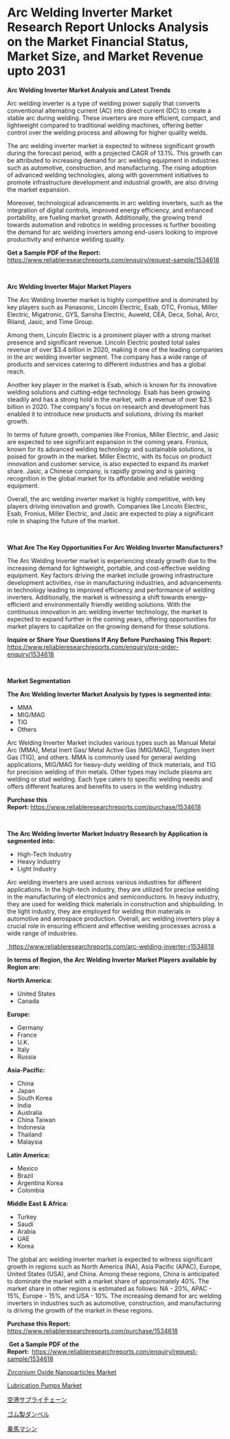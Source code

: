 <p><h1>Arc Welding Inverter Market Research Report Unlocks Analysis on the Market Financial Status, Market Size, and Market Revenue upto 2031</h1></p><p><strong>Arc Welding Inverter Market Analysis and Latest Trends</strong></p>
<p><p>Arc welding inverter is a type of welding power supply that converts conventional alternating current (AC) into direct current (DC) to create a stable arc during welding. These inverters are more efficient, compact, and lightweight compared to traditional welding machines, offering better control over the welding process and allowing for higher quality welds.</p><p>The arc welding inverter market is expected to witness significant growth during the forecast period, with a projected CAGR of 13.1%. This growth can be attributed to increasing demand for arc welding equipment in industries such as automotive, construction, and manufacturing. The rising adoption of advanced welding technologies, along with government initiatives to promote infrastructure development and industrial growth, are also driving the market expansion.</p><p>Moreover, technological advancements in arc welding inverters, such as the integration of digital controls, improved energy efficiency, and enhanced portability, are fueling market growth. Additionally, the growing trend towards automation and robotics in welding processes is further boosting the demand for arc welding inverters among end-users looking to improve productivity and enhance welding quality.</p></p>
<p><strong>Get a Sample PDF of the Report:&nbsp;</strong> <a href="https://www.reliableresearchreports.com/enquiry/request-sample/1534618">https://www.reliableresearchreports.com/enquiry/request-sample/1534618</a></p>
<p>&nbsp;</p>
<p><strong>Arc Welding Inverter Major Market Players</strong></p>
<p><p>The Arc Welding Inverter market is highly competitive and is dominated by key players such as Panasonic, Lincoln Electric, Esab, OTC, Fronius, Miller Electric, Migatronic, GYS, Sansha Electric, Auweld, CEA, Deca, Sohal, Arcr, Riland, Jasic, and Time Group. </p><p>Among them, Lincoln Electric is a prominent player with a strong market presence and significant revenue. Lincoln Electric posted total sales revenue of over $3.4 billion in 2020, making it one of the leading companies in the arc welding inverter segment. The company has a wide range of products and services catering to different industries and has a global reach.</p><p>Another key player in the market is Esab, which is known for its innovative welding solutions and cutting-edge technology. Esab has been growing steadily and has a strong hold in the market, with a revenue of over $2.5 billion in 2020. The company's focus on research and development has enabled it to introduce new products and solutions, driving its market growth.</p><p>In terms of future growth, companies like Fronius, Miller Electric, and Jasic are expected to see significant expansion in the coming years. Fronius, known for its advanced welding technology and sustainable solutions, is poised for growth in the market. Miller Electric, with its focus on product innovation and customer service, is also expected to expand its market share. Jasic, a Chinese company, is rapidly growing and is gaining recognition in the global market for its affordable and reliable welding equipment.</p><p>Overall, the arc welding inverter market is highly competitive, with key players driving innovation and growth. Companies like Lincoln Electric, Esab, Fronius, Miller Electric, and Jasic are expected to play a significant role in shaping the future of the market.</p></p>
<p>&nbsp;</p>
<p><strong>What Are The Key Opportunities For Arc Welding Inverter Manufacturers?</strong></p>
<p><p>The Arc Welding Inverter market is experiencing steady growth due to the increasing demand for lightweight, portable, and cost-effective welding equipment. Key factors driving the market include growing infrastructure development activities, rise in manufacturing industries, and advancements in technology leading to improved efficiency and performance of welding inverters. Additionally, the market is witnessing a shift towards energy-efficient and environmentally friendly welding solutions. With the continuous innovation in arc welding inverter technology, the market is expected to expand further in the coming years, offering opportunities for market players to capitalize on the growing demand for these solutions.</p></p>
<p><strong>Inquire or Share Your Questions If Any Before Purchasing This Report:</strong> <a href="https://www.reliableresearchreports.com/enquiry/pre-order-enquiry/1534618">https://www.reliableresearchreports.com/enquiry/pre-order-enquiry/1534618</a></p>
<p>&nbsp;</p>
<p><strong>Market Segmentation</strong></p>
<p><strong>The Arc Welding Inverter Market Analysis by types is segmented into:</strong></p>
<p><ul><li>MMA</li><li>MIG/MAG</li><li>TIG</li><li>Others</li></ul></p>
<p><p>Arc Welding Inverter Market includes various types such as Manual Metal Arc (MMA), Metal Inert Gas/ Metal Active Gas (MIG/MAG), Tungsten Inert Gas (TIG), and others. MMA is commonly used for general welding applications, MIG/MAG for heavy-duty welding of thick materials, and TIG for precision welding of thin metals. Other types may include plasma arc welding or stud welding. Each type caters to specific welding needs and offers different features and benefits to users in the welding industry.</p></p>
<p><strong>Purchase this Report:&nbsp;</strong><a href="https://www.reliableresearchreports.com/purchase/1534618">https://www.reliableresearchreports.com/purchase/1534618</a></p>
<p>&nbsp;</p>
<p><strong>The Arc Welding Inverter Market Industry Research by Application is segmented into:</strong></p>
<p><ul><li>High-Tech Industry</li><li>Heavy Industry</li><li>Light Industry</li></ul></p>
<p><p>Arc welding inverters are used across various industries for different applications. In the high-tech industry, they are utilized for precise welding in the manufacturing of electronics and semiconductors. In heavy industry, they are used for welding thick materials in construction and shipbuilding. In the light industry, they are employed for welding thin materials in automotive and aerospace production. Overall, arc welding inverters play a crucial role in ensuring efficient and effective welding processes across a wide range of industries.</p></p>
<p><a href="https://www.reliableresearchreports.com/arc-welding-inverter-r1534618">&nbsp;https://www.reliableresearchreports.com/arc-welding-inverter-r1534618</a></p>
<p><strong>In terms of Region, the Arc Welding Inverter Market Players available by Region are:</strong></p>
<p>
    <p> <strong> North America: </strong>
        <ul>
            <li>United States</li>
            <li>Canada</li>
        </ul>
        </p> 
    <p> <strong> Europe: </strong>
        <ul>
            <li>Germany</li>
            <li>France</li>
            <li>U.K.</li>
            <li>Italy</li>
            <li>Russia</li>
        </ul>
        </p> 
    <p> <strong> Asia-Pacific: </strong>
        <ul>
            <li>China</li>
            <li>Japan</li>
            <li>South Korea</li>
            <li>India</li>
            <li>Australia</li>
            <li>China Taiwan</li>
            <li>Indonesia</li>
            <li>Thailand</li>
            <li>Malaysia</li>
        </ul>
        </p> 
    <p> <strong> Latin America: </strong>
        <ul>
            <li>Mexico</li>
            <li>Brazil</li>
            <li>Argentina Korea</li>
            <li>Colombia</li>
        </ul>
        </p> 
    <p> <strong> Middle East & Africa: </strong>
        <ul>
            <li>Turkey</li>
            <li>Saudi</li>
            <li>Arabia</li>
            <li>UAE</li>
            <li>Korea</li>
        </ul>
    </p>
    </p>
<p><p>The global arc welding inverter market is expected to witness significant growth in regions such as North America (NA), Asia Pacific (APAC), Europe, United States (USA), and China. Among these regions, China is anticipated to dominate the market with a market share of approximately 40%. The market share in other regions is estimated as follows: NA - 20%, APAC - 15%, Europe - 15%, and USA - 10%. The increasing demand for arc welding inverters in industries such as automotive, construction, and manufacturing is driving the growth of the market in these regions.</p></p>
<p><strong>Purchase this Report: </strong><a href="https://www.reliableresearchreports.com/purchase/1534618">https://www.reliableresearchreports.com/purchase/1534618</a></p>
<p>&nbsp;<strong>Get a Sample PDF of the Report:&nbsp;&nbsp;</strong><a href="https://www.reliableresearchreports.com/enquiry/request-sample/1534618">https://www.reliableresearchreports.com/enquiry/request-sample/1534618</a></p>
<p><strong></strong></p>
<p><p><a href="https://issuu.com/reportprime-2/docs/zirconium-oxide-nanoparticles-market-size-2030.ppt">Zirconium Oxide Nanoparticles Market</a></p><p><a href="https://github.com/jhcraigie/Market-Research-Report-List-2/blob/main/lubrication-pumps-market.md">Lubrication Pumps Market</a></p><p><a href="https://medium.com/@austincooper525/%E7%A9%BA%E6%B8%AF%E3%82%B5%E3%83%97%E3%83%A9%E3%82%A4%E3%83%81%E3%82%A7%E3%83%BC%E3%83%B3%E5%B8%82%E5%A0%B4%E3%81%AE%E5%B1%95%E6%9C%9B-%E6%A5%AD%E7%95%8C%E6%A6%82%E8%A6%81%E3%81%A8%E4%BA%88%E6%B8%AC-2024%E5%B9%B4%E3%81%8B%E3%82%892031%E5%B9%B4-7a99431efa58">空港サプライチェーン</a></p><p><a href="https://github.com/adcxff01450218/Market-Research-Report-List-1/blob/main/152403928751.md">ゴム製ダンベル</a></p><p><a href="https://github.com/xnljig2898992/Market-Research-Report-List-1/blob/main/253599128750.md">乗馬マシン</a></p></p>